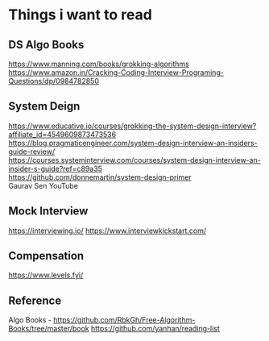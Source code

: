 # Things i want to read
## DS Algo Books
https://www.manning.com/books/grokking-algorithms 
https://www.amazon.in/Cracking-Coding-Interview-Programing-Questions/dp/0984782850 

## System Deign 
https://www.educative.io/courses/grokking-the-system-design-interview?affiliate_id=4549609873473536  
https://blog.pragmaticengineer.com/system-design-interview-an-insiders-guide-review/  
https://courses.systeminterview.com/courses/system-design-interview-an-insider-s-guide?ref=c89a35  
https://github.com/donnemartin/system-design-primer  
Gaurav Sen YouTube

## Mock Interview 
https://interviewing.io/ 
https://www.interviewkickstart.com/
## Compensation  
https://www.levels.fyi/
## Reference 
Algo Books - https://github.com/RbkGh/Free-Algorithm-Books/tree/master/book
https://github.com/yanhan/reading-list

